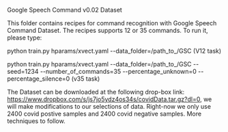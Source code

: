 Google Speech Command v0.02 Dataset

This folder contains recipes for command recognition with Google Speech Command Dataset. The recipes supports 12 or 35 commands. To run it, please type:

python train.py hparams/xvect.yaml --data_folder=/path_to_/GSC (V12 task)

python train.py hparams/xvect.yaml --data_folder=/path_to_/GSC --seed=1234 --number_of_commands=35 --percentage_unknown=0 --percentage_silence=0 (v35 task)

The Dataset can be downloaded at the following drop-box link: https://www.dropbox.com/s/js7jo5ydz4os34s/covidData.tar.gz?dl=0, we will make modifications to our selections of data. Right-now we only use 2400 covid postive samples and 2400 covid negative samples. More techniques to follow.
